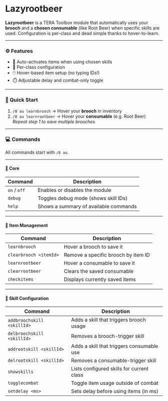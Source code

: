 # Lazyrootbeer

**Lazyrootbeer** is a TERA Toolbox module that automatically uses your **brooch** and a **chosen consumable** (like Root Beer) when specific skills are used. Configuration is per-class and dead simple thanks to hover-to-learn.

---

### ⚙️ Features

- 🔁 Auto-activates items when using chosen skills  
- 👤 Per-class configuration  
- 🖱️ Hover-based item setup (no typing IDs!)  
- ⏱️ Adjustable delay and combat-only toggle  

---

### 🚀 Quick Start

1. `/8 au learnbrooch` → Hover your **brooch** in inventory  
2. `/8 au learnrootbeer` → Hover your **consumable** (e.g. Root Beer)  
*Repeat step 1 to save multiple brooches*

---

### 💻 Commands

All commands start with `/8 au`.

---

#### 🔧 Core

| Command            | Description                          |
|--------------------|--------------------------------------|
| `on` / `off`       | Enables or disables the module       |
| `debug`            | Toggles debug mode (shows skill IDs) |
| `help`             | Shows a summary of available commands |

---

#### 🎒 Item Management

| Command                         | Description                               |
|----------------------------------|-------------------------------------------|
| `learnbrooch`                   | Hover a brooch to save it                 |
| `clearbrooch <itemId>`         | Remove a specific brooch by item ID       |
| `learnrootbeer`                | Hover a consumable to save it             |
| `clearrootbeer`                | Clears the saved consumable               |
| `checkitems`                   | Displays currently saved items            |

---

#### 🎯 Skill Configuration

| Command                              | Description                                |
|--------------------------------------|--------------------------------------------|
| `addbroochskill <skillId>`          | Adds a skill that triggers brooch usage    |
| `delbroochskill <skillId>`          | Removes a brooch-trigger skill             |
| `addrootskill <skillId>`            | Adds a skill that triggers consumable use  |
| `delrootskill <skillId>`            | Removes a consumable-trigger skill         |
| `showskills`                        | Lists configured skills for current class  |
| `togglecombat`                      | Toggle item usage outside of combat        |
| `setdelay <ms>`                     | Sets delay before using items (in ms)      |
